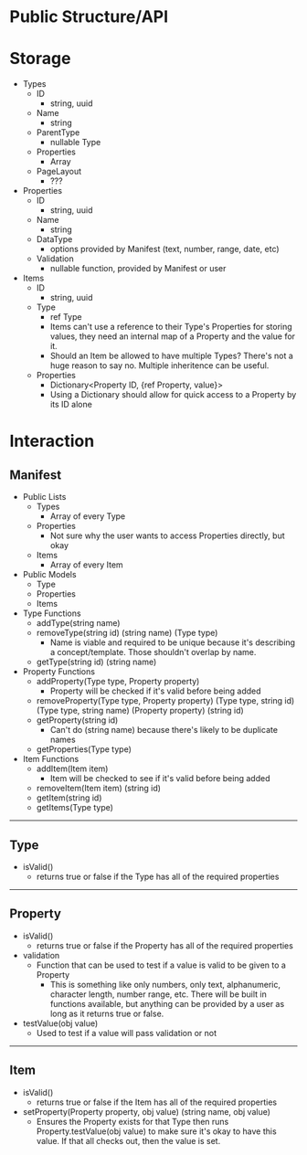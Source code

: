 # Public Structure/API

# Storage

- Types
    - ID
        - string, uuid
    - Name
        - string
    - ParentType
        - nullable Type
    - Properties
        - Array
    - PageLayout
        - ???
- Properties
    - ID
        - string, uuid
    - Name
        - string
    - DataType
        - options provided by Manifest (text, number, range, date, etc)
    - Validation
        - nullable function, provided by Manifest or user
- Items
    - ID
        - string, uuid
    - Type
        - ref Type
        - Items can't use a reference to their Type's Properties for storing values, they need an internal map of a Property and the value for it.
        - Should an Item be allowed to have multiple Types? There's not a huge reason to say no. Multiple inheritence can be useful.
    - Properties
        - Dictionary<Property ID, {ref Property, value}>
        - Using a Dictionary should allow for quick access to a Property by its ID alone

# Interaction

## Manifest

- Public Lists
    - Types
        - Array of every Type
    - Properties
        - Not sure why the user wants to access Properties directly, but okay
    - Items
        - Array of every Item
- Public Models
    - Type
    - Properties
    - Items
- Type Functions
    - addType(string name)
    - removeType(string id) (string name) (Type type)
        - Name is viable and required to be unique because it's describing a concept/template. Those shouldn't overlap by name.
    - getType(string id) (string name)
- Property Functions
    - addProperty(Type type, Property property)
        - Property will be checked if it's valid before being added
    - removeProperty(Type type, Property property) (Type type, string id) (Type type, string name) (Property property) (string id)
    - getProperty(string id)
        - Can't do (string name) because there's likely to be duplicate names
    - getProperties(Type type)
- Item Functions
    - addItem(Item item)
        - Item will be checked to see if it's valid before being added
    - removeItem(Item item) (string id)
    - getItem(string id)
    - getItems(Type type)

---

## Type

- isValid()
    - returns true or false if the Type has all of the required properties

---

## Property

- isValid()
    - returns true or false if the Property has all of the required properties
- validation
    - Function that can be used to test if a value is valid to be given to a Property
        - This is something like only numbers, only text, alphanumeric, character length, number range, etc. There will be built in functions available, but anything can be provided by a user as long as it returns true or false.
- testValue(obj value)
    - Used to test if a value will pass validation or not

---

## Item

- isValid()
    - returns true or false if the Item has all of the required properties
- setProperty(Property property, obj value) (string name, obj value)
    - Ensures the Property exists for that Type then runs Property.testValue(obj value) to make sure it's okay to have this value. If that all checks out, then the value is set.